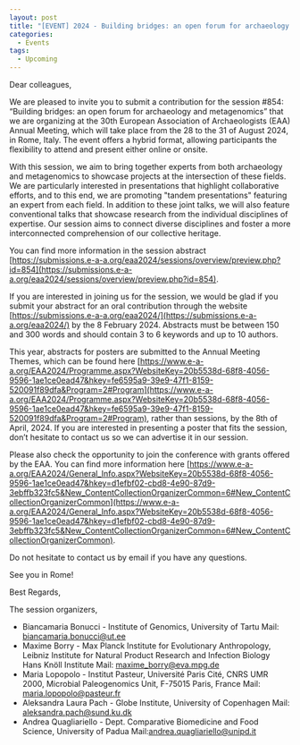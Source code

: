 ```yaml
---
layout: post
title: "[EVENT] 2024 - Building bridges: an open forum for archaeology and metagenomics (EAA Session)"
categories:
  - Events
tags:
  - Upcoming
---
```


Dear colleagues,

We are pleased to invite you to submit a contribution for the session #854: “Building bridges: an open forum for archaeology and metagenomics”  that we are organizing at the 30th European Association of Archaeologists (EAA) Annual Meeting, which will take place from the 28 to the 31 of August 2024, in Rome, Italy. The event offers a hybrid format, allowing participants the flexibility to attend and present either online or onsite.

With this session, we aim to bring together experts from both archaeology and metagenomics to showcase projects at the intersection of these fields.
We are particularly interested in presentations that highlight collaborative efforts, and to this end, we are promoting "tandem presentations" featuring an expert from each field. In addition to these joint talks, we will also feature conventional talks that showcase research from the individual disciplines of expertise. Our session aims to connect diverse disciplines and foster a more interconnected comprehension of our collective heritage.

You can find more information in the session abstract [https://submissions.e-a-a.org/eaa2024/sessions/overview/preview.php?id=854](https://submissions.e-a-a.org/eaa2024/sessions/overview/preview.php?id=854).

If you are interested in joining us for the session, we would be glad if you submit your abstract for an oral contribution through the website [https://submissions.e-a-a.org/eaa2024/](https://submissions.e-a-a.org/eaa2024/) by the 8 February 2024.
Abstracts must be between 150 and 300 words and should contain 3 to 6 keywords and up to 10 authors. 

This year, abstracts for posters are submitted to the Annual Meeting Themes, which can be found here [https://www.e-a-a.org/EAA2024/Programme.aspx?WebsiteKey=20b5538d-68f8-4056-9596-1ae1ce0ead47&hkey=fe6595a9-39e9-47f1-8159-520091f89dfa&Program=2#Program](https://www.e-a-a.org/EAA2024/Programme.aspx?WebsiteKey=20b5538d-68f8-4056-9596-1ae1ce0ead47&hkey=fe6595a9-39e9-47f1-8159-520091f89dfa&Program=2#Program), rather than sessions, by the 8th of April, 2024. If you are interested in presenting a poster that fits the session, don’t hesitate to contact us so we can advertise it in our session.

Please also check the opportunity to join the conference with grants offered by the EAA. You can find more information here [https://www.e-a-a.org/EAA2024/General_Info.aspx?WebsiteKey=20b5538d-68f8-4056-9596-1ae1ce0ead47&hkey=d1efbf02-cbd8-4e90-87d9-3ebffb323fc5&New_ContentCollectionOrganizerCommon=6#New_ContentCollectionOrganizerCommon](https://www.e-a-a.org/EAA2024/General_Info.aspx?WebsiteKey=20b5538d-68f8-4056-9596-1ae1ce0ead47&hkey=d1efbf02-cbd8-4e90-87d9-3ebffb323fc5&New_ContentCollectionOrganizerCommon=6#New_ContentCollectionOrganizerCommon).

Do not hesitate to contact us by email if you have any questions.

See you in Rome!

Best Regards,

The session organizers,

- Biancamaria Bonucci - Institute of Genomics, University of Tartu
  Mail: [biancamaria.bonucci@ut.ee](biancamaria.bonucci@ut.ee)
- Maxime Borry - Max Planck Institute for Evolutionary Anthropology, Leibniz Institute for Natural Product Research and Infection Biology Hans Knöll Institute
  Mail: [maxime_borry@eva.mpg.de](maxime_borry@eva.mpg.de)
- Maria Lopopolo - Institut Pasteur, Université Paris Cité, CNRS UMR 2000, Microbial Paleogenomics Unit, F-75015 Paris, France
  Mail: [maria.lopopolo@pasteur.fr](maria.lopopolo@pasteur.fr)
- Aleksandra Laura Pach - Globe Institute, University of Copenhagen
  Mail: [aleksandra.pach@sund.ku.dk](aleksandra.pach@sund.ku.dk)
- Andrea Quagliariello - Dept. Comparative Biomedicine and Food Science, University of Padua
  Mail:[andrea.quagliariello@unipd.it](mailto:andrea.quagliariello@unipd.it)
